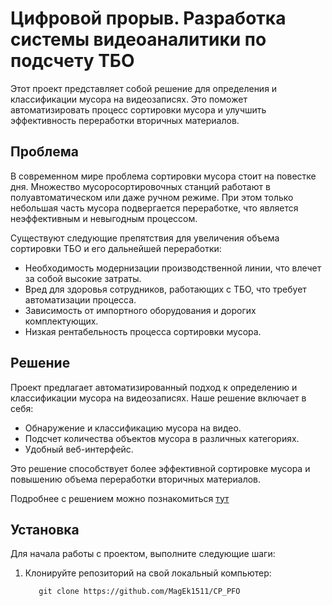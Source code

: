 # Цифровой прорыв. Разработка системы видеоаналитики по подсчету ТБО

Этот проект представляет собой решение для определения и классификации мусора на видеозаписях. Это поможет автоматизировать процесс сортировки мусора и улучшить эффективность переработки вторичных материалов.

## Проблема

В современном мире проблема сортировки мусора стоит на повестке дня. Множество мусоросортировочных станций работают в полуавтоматическом или даже ручном режиме. При этом только небольшая часть мусора подвергается переработке, что является неэффективным и невыгодным процессом.

Существуют следующие препятствия для увеличения объема сортировки ТБО и его дальнейшей переработки:
- Необходимость модернизации производственной линии, что влечет за собой высокие затраты.
- Вред для здоровья сотрудников, работающих с ТБО, что требует автоматизации процесса.
- Зависимость от импортного оборудования и дорогих комплектующих.
- Низкая рентабельность процесса сортировки мусора.

## Решение

Проект предлагает автоматизированный подход к определению и классификации мусора на видеозаписях. Наше решение включает в себя:

- Обнаружение и классификацию мусора на видео.
- Подсчет количества объектов мусора в различных категориях.
- Удобный веб-интерфейс.

Это решение способствует более эффективной сортировке мусора и повышению объема переработки вторичных материалов.

Подробнее с решением можно познакомиться [тут](./Presentation.pptx)

## Установка

Для начала работы с проектом, выполните следующие шаги:

1. Клонируйте репозиторий на свой локальный компьютер:

   ```shell
      git clone https://github.com/MagEk1511/CP_PFO
